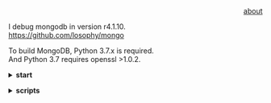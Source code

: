 <div align="right">
<a href="https://github.com/losophy/raindrop/blob/master/README.md">  about</a>
</div> 

I debug mongodb in version r4.1.10.<br>
https://github.com/losophy/mongo

To build MongoDB, Python 3.7.x is required.<br>
And Python 3.7 requires openssl >1.0.2.

<b><details><summary>start</summary></b>

```
sudo mongod --dbpath=/data/db     #serve rup

sudo mongo                        #client up
```

</details>

<b><details><summary>scripts</summary></b>
some js scripts

```
db.getCollection('Player').find({})  //select * from player

db.getCollection('Player').find({"checkIn":{"$exists":true}}) //select checkIn from player

db.getCollection('Player').update({},{$unset:{"checkIn":""}},false,true) //update player set checkIn = ""
```

</details>
